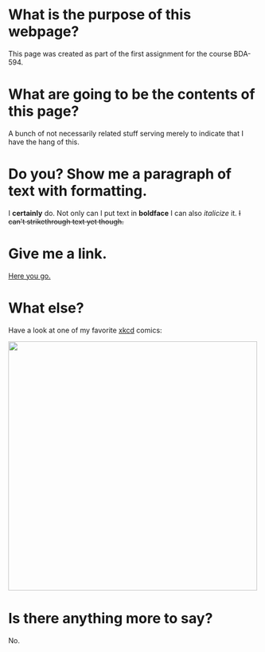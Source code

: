 # What is the purpose of this webpage?
This page was created as part of the first assignment for the course BDA-594.

# What are going to be the contents of this page?
A bunch of not necessarily related stuff serving merely to indicate
that I have the hang of this.

# Do you? Show me a paragraph of text with formatting.
I __certainly__ do. Not only can I put text in __boldface__ I can also _italicize_ it.
~~I can't strikethrough text yet though.~~

# Give me a link.
[Here you go.](https://pixelastic.github.io/pokemonorbigdata/)

# What else?
Have a look at one of my favorite [xkcd](https://xkcd.com) comics:

<img src=https://imgs.xkcd.com/comics/machine_learning_2x.png height="500">

# Is there anything more to say?
No.
